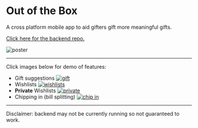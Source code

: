 # Out of the Box

A cross platform mobile app to aid gifters gift more meaningful gifts.

[Click here for the backend repo.](https://github.com/kevcen/ootb-backend)

![poster](https://i.imgur.com/sNzn2sB.png)

--------------------
Click images below for demo of features:

- Gift suggestions
[![gift](https://img.youtube.com/vi/qisNcwETr5E/1.jpg)](https://youtu.be/qisNcwETr5E)
- Wishlists
[![wishlists](https://img.youtube.com/vi/yx8lk-7xy-g/1.jpg)](https://youtu.be/yx8lk-7xy-g)
- **Private** Wishlists
[![private](https://img.youtube.com/vi/6ggC4JgioUM/1.jpg)](https://youtu.be/6ggC4JgioUM)
- Chipping in (bill splitting)
[![chip in](https://img.youtube.com/vi/zBmU0ujvcGc/1.jpg)](https://youtu.be/zBmU0ujvcGc)


--------------

Disclaimer: backend may not be currently running so not guaranteed to work. 
